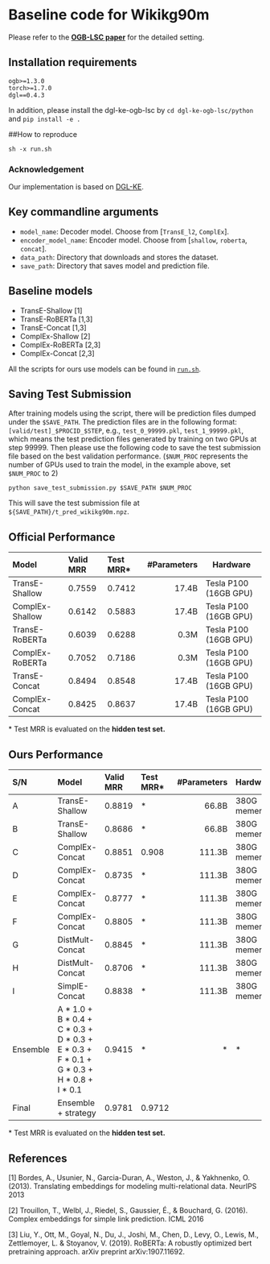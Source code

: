# Baseline code for Wikikg90m

Please refer to the **[OGB-LSC paper](https://arxiv.org/abs/2103.09430)** for the detailed setting.

## Installation requirements
```
ogb>=1.3.0
torch>=1.7.0
dgl==0.4.3
```
In addition, please install the dgl-ke-ogb-lsc by `cd dgl-ke-ogb-lsc/python` and `pip install -e .`

##How to reproduce
```angular2html
sh -x run.sh
```


### Acknowledgement 
Our implementation is based on [DGL-KE](https://github.com/awslabs/dgl-ke).

## Key commandline arguments
- `model_name`: Decoder model. Choose from [`TransE_l2`, `ComplEx`].
- `encoder_model_name`: Encoder model. Choose from [`shallow`, `roberta`, `concat`].
- `data_path`: Directory that downloads and stores the dataset.
- `save_path`: Directory that saves model and prediction file.

## Baseline models
- TransE-Shallow [1]
- TransE-RoBERTa [1,3]
- TransE-Concat [1,3]
- ComplEx-Shallow [2]
- ComplEx-RoBERTa [2,3]
- ComplEx-Concat [2,3]

All the scripts for ours use models can be found in [`run.sh`](https://github.com/snap-stanford/ogb/blob/master/examples/lsc/wikikg90m/run.sh).

## Saving Test Submission
After training models using the script, there will be prediction files dumped under the `$SAVE_PATH`. The prediction files are in the following format: `[valid/test]_$PROCID_$STEP`, e.g., `test_0_99999.pkl`, `test_1_99999.pkl`, which means the test prediction files generated by training on two GPUs at step 99999. Then please use the following code to save the test submission file based on the best validation performance.
(`$NUM_PROC` represents the number of GPUs used to train the model, in the example above, set `$NUM_PROC` to 2)
```
python save_test_submission.py $SAVE_PATH $NUM_PROC
```
This will save the test submission file at `${SAVE_PATH}/t_pred_wikikg90m.npz`.

## Official Performance

| Model              |Valid MRR  | Test MRR*   | \#Parameters    | Hardware |
|:------------------ |:--------------   |:---------------| --------------:|----------|
| TransE-Shallow     | 0.7559 | 0.7412 | 17.4B  | Tesla P100 (16GB GPU) |
| ComplEx-Shallow    | 0.6142 | 0.5883 | 17.4B  | Tesla P100 (16GB GPU) |
| TransE-RoBERTa     | 0.6039 | 0.6288 | 0.3M   | Tesla P100 (16GB GPU) |
| ComplEx-RoBERTa    | 0.7052 | 0.7186 | 0.3M   | Tesla P100 (16GB GPU) |
| TransE-Concat      | 0.8494 | 0.8548 | 17.4B  | Tesla P100 (16GB GPU) |
| ComplEx-Concat     | 0.8425 | 0.8637 | 17.4B  | Tesla P100 (16GB GPU) |

\* Test MRR is evaluated on the **hidden test set.**

## Ours Performance

S/N| Model              |Valid MRR  | Test MRR*   | \#Parameters    | Hardware |Spend Time | Note
|:------------------|:------------------ |:--------------   |:---------------| --------------:|----------|----------|----------|
A| TransE-Shallow     | 0.8819 | * | 66.8B  | 380G memery | 5 day |
B| TransE-Shallow     | 0.8686 | * | 66.8B  | 380G memery | 5 day |
C| ComplEx-Concat     | 0.8851 | 0.908 | 111.3B  | 380G memery | 3 day  |
D| ComplEx-Concat     | 0.8735 | * | 111.3B  | 380G memery | 3 day |
E| ComplEx-Concat     | 0.8777 | * | 111.3B | 380G memery | 3 day  |
F| ComplEx-Concat     | 0.8805 | * | 111.3B | 380G memery | 3 day |
G| DistMult-Concat     | 0.8845 | * | 111.3B | 380G memery | 3 day |
H| DistMult-Concat     | 0.8706 | * | 111.3B  | 380G memery | 3 day | loss:hinge
I| SimplE-Concat     | 0.8838 | * | 111.3B | 380G memery| 3 day |
Ensemble| A * 1.0  + B * 0.4 + C * 0.3 + D * 0.3 + E * 0.3 + F * 0.1 + G * 0.3 + H * 0.8 + I * 0.1|0.9415|*|*|*|*|grid search|
Final|Ensemble + strategy | 0.9781 | 0.9712| | 

\* Test MRR is evaluated on the **hidden test set.**

## References
[1] Bordes, A., Usunier, N., Garcia-Duran, A., Weston, J., & Yakhnenko, O. (2013). Translating embeddings for modeling multi-relational data. NeurIPS 2013

[2] Trouillon, T., Welbl, J., Riedel, S., Gaussier, É., & Bouchard, G. (2016). Complex embeddings for simple link prediction. ICML 2016

[3] Liu, Y., Ott, M., Goyal, N., Du, J., Joshi, M., Chen, D., Levy, O., Lewis, M., Zettlemoyer, L. & Stoyanov, V. (2019). RoBERTa: A robustly optimized bert pretraining approach. arXiv preprint arXiv:1907.11692.
